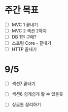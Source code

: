 # 주간 목표
- [ ] MVC 1 끝내기
- [ ] MVC 2 섹션 2까지
- [ ] DB 1편 구매?
- [ ] 스프링 Core - 끝내기
- [ ] HTTP 끝내기

# 9/5 
- [ ] 섹션7 끝내기
- [ ] 섹션8 쉽게쉽게 할 수 있을듯
- [ ] 싱글톤 정리하기

